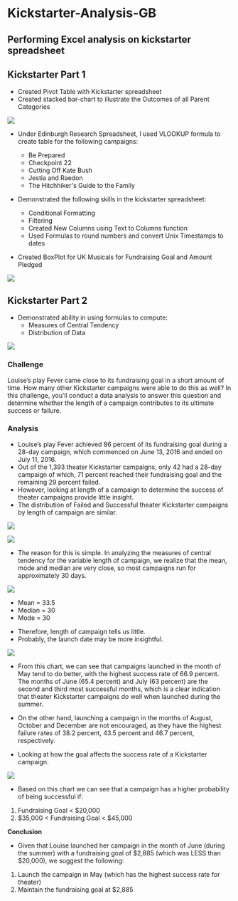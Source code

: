# Kickstarter-Analysis-GB #
Performing Excel analysis on kickstarter spreadsheet
-------------------------------------------------------------------------------------------------------------

## Kickstarter Part 1

- Created Pivot Table with Kickstarter spreadsheet
- Created stacked bar-chart to illustrate the Outcomes of all Parent Categories

![](https://github.com/GR8505/Kickstarter-Analysis-GB/blob/master/PNGpicture.png)


- Under Edinburgh Research Spreadsheet, I used VLOOKUP formula to create table for the following campaigns:
  - Be Prepared
  - Checkpoint 22
  - Cutting Off Kate Bush
  - Jestia and Raedon
  - The Hitchhiker's Guide to the Family


- Demonstrated the following skills in the kickstarter spreadsheet:
  - Conditional Formatting
  - Filtering
  - Created New Columns using Text to Columns function
  - Used Formulas to round numbers and convert Unix Timestamps to dates
  
  
- Created BoxPlot for UK Musicals for Fundraising Goal and Amount Pledged

![](https://github.com/GR8505/Kickstarter-Analysis-GB/blob/master/UKMusicalsGoalandPledged.png)


## Kickstarter Part 2

- Demonstrated ability in using formulas to compute:
  - Measures of Central Tendency
  - Distribution of Data
  
  
![](https://github.com/GR8505/Kickstarter-Analysis-GB/blob/master/DescriptiveStatistics.png)





### Challenge

Louise’s play Fever came close to its fundraising goal in a short amount of time. How many other Kickstarter campaigns were able to do this as well? In this challenge, you’ll conduct a data analysis to answer this question and determine whether the length of a campaign contributes to its ultimate success or failure.


### Analysis

- Louise’s play Fever achieved 86 percent of its fundraising goal during a 28-day campaign, which commenced on June 13, 2016 and ended on July 11, 2016.
- Out of the 1,393 theater Kickstarter campaigns, only 42 had a 28-day campaign of which, 71 percent reached their fundraising goal and the remaining 29 percent failed.
- However, looking at length of a campaign to determine the success of theater campaigns provide little insight.
- The distribution of Failed and Successful theater Kickstarter campaigns by length of campaign are similar.


![](https://github.com/GR8505/Kickstarter-Analysis-GB/blob/master/SuccessfulbyLengthofCampaign.png)

![](https://github.com/GR8505/Kickstarter-Analysis-GB/blob/master/FailedbyLengthofCampaign.png)


- The reason for this is simple.  In analyzing the measures of central tendency for the variable length of campaign, we realize that the mean, mode and median are very close, so most campaigns run for approximately 30 days.


![](https://github.com/GR8505/Kickstarter-Analysis-GB/blob/master/LengthofCampaignBoxPlot.png)

* Mean = 33.5
* Median = 30
* Mode = 30

- Therefore, length of campaign tells us little.
- Probably, the launch date may be more insightful.


![](https://github.com/GR8505/Kickstarter-Analysis-GB/blob/master/OutcomesBasedonLaunchDatePNG.png)


- From this chart, we can see that campaigns launched in the month of May tend to do better, with the highest success rate of 66.9 percent. The months of June (65.4 percent) and July (63 percent) are the second and third most successful months, which is a clear indication that theater Kickstarter campaigns do well when launched during the summer.


- On the other hand, launching a campaign in the months of August, October and December are not encouraged, as they have the highest failure rates of 38.2 percent, 43.5 percent and 46.7 percent, respectively.



- Looking at how the goal affects the success rate of a Kickstarter campaign.


![](https://github.com/GR8505/Kickstarter-Analysis-GB/blob/master/OutcomesBasedonGoalsPNG.png)


- Based on this chart we can see that a campaign has a higher probability of being successful if:
1. Fundraising Goal < $20,000
2. $35,000 < Fundraising Goal < $45,000


**Conclusion**
- Given that Louise launched her campaign in the month of June (during the summer) with a fundraising goal of $2,885 (which was LESS than $20,000), we suggest the following:
1. Launch the campaign in May (which has the highest success rate for theater)
2. Maintain the fundraising goal at $2,885








